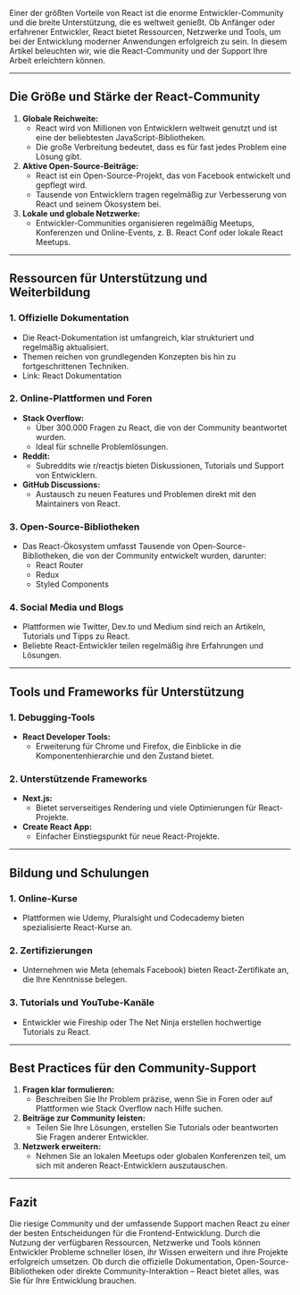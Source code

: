 Einer der größten Vorteile von React ist die enorme Entwickler-Community und die breite Unterstützung, die es weltweit genießt. Ob Anfänger oder erfahrener Entwickler, React bietet Ressourcen, Netzwerke und Tools, um bei der Entwicklung moderner Anwendungen erfolgreich zu sein. In diesem Artikel beleuchten wir, wie die React-Community und der Support Ihre Arbeit erleichtern können.

---
## **Die Größe und Stärke der React-Community**
1. **Globale Reichweite:**    
    - React wird von Millionen von Entwicklern weltweit genutzt und ist eine der beliebtesten JavaScript-Bibliotheken.        
    - Die große Verbreitung bedeutet, dass es für fast jedes Problem eine Lösung gibt.        
2. **Aktive Open-Source-Beiträge:**    
    - React ist ein Open-Source-Projekt, das von Facebook entwickelt und gepflegt wird.        
    - Tausende von Entwicklern tragen regelmäßig zur Verbesserung von React und seinem Ökosystem bei.        
3. **Lokale und globale Netzwerke:**    
    - Entwickler-Communities organisieren regelmäßig Meetups, Konferenzen und Online-Events, z. B. React Conf oder lokale React Meetups.
        
---
## **Ressourcen für Unterstützung und Weiterbildung**
### **1. Offizielle Dokumentation**
- Die React-Dokumentation ist umfangreich, klar strukturiert und regelmäßig aktualisiert.    
- Themen reichen von grundlegenden Konzepten bis hin zu fortgeschrittenen Techniken.    
- Link: React Dokumentation
### **2. Online-Plattformen und Foren**
- **Stack Overflow:**    
    - Über 300.000 Fragen zu React, die von der Community beantwortet wurden.        
    - Ideal für schnelle Problemlösungen.        
- **Reddit:**    
    - Subreddits wie r/reactjs bieten Diskussionen, Tutorials und Support von Entwicklern.        
- **GitHub Discussions:**    
    - Austausch zu neuen Features und Problemen direkt mit den Maintainers von React.
### **3. Open-Source-Bibliotheken**
- Das React-Ökosystem umfasst Tausende von Open-Source-Bibliotheken, die von der Community entwickelt wurden, darunter:    
    - React Router        
    - Redux        
    - Styled Components
### **4. Social Media und Blogs**
- Plattformen wie Twitter, Dev.to und Medium sind reich an Artikeln, Tutorials und Tipps zu React.    
- Beliebte React-Entwickler teilen regelmäßig ihre Erfahrungen und Lösungen.    

---
## **Tools und Frameworks für Unterstützung**
### **1. Debugging-Tools**
- **React Developer Tools:**    
    - Erweiterung für Chrome und Firefox, die Einblicke in die Komponentenhierarchie und den Zustand bietet.
### **2. Unterstützende Frameworks**
- **Next.js:**    
    - Bietet serverseitiges Rendering und viele Optimierungen für React-Projekte.        
- **Create React App:**    
    - Einfacher Einstiegspunkt für neue React-Projekte.
        
---
## **Bildung und Schulungen**
### **1. Online-Kurse**
- Plattformen wie Udemy, Pluralsight und Codecademy bieten spezialisierte React-Kurse an.
### **2. Zertifizierungen**
- Unternehmen wie Meta (ehemals Facebook) bieten React-Zertifikate an, die Ihre Kenntnisse belegen.    
### **3. Tutorials und YouTube-Kanäle**
- Entwickler wie Fireship oder The Net Ninja erstellen hochwertige Tutorials zu React.    

---
## **Best Practices für den Community-Support**
1. **Fragen klar formulieren:**    
    - Beschreiben Sie Ihr Problem präzise, wenn Sie in Foren oder auf Plattformen wie Stack Overflow nach Hilfe suchen.        
2. **Beiträge zur Community leisten:**    
    - Teilen Sie Ihre Lösungen, erstellen Sie Tutorials oder beantworten Sie Fragen anderer Entwickler.        
3. **Netzwerk erweitern:**    
    - Nehmen Sie an lokalen Meetups oder globalen Konferenzen teil, um sich mit anderen React-Entwicklern auszutauschen.
        
---
## **Fazit**
Die riesige Community und der umfassende Support machen React zu einer der besten Entscheidungen für die Frontend-Entwicklung. Durch die Nutzung der verfügbaren Ressourcen, Netzwerke und Tools können Entwickler Probleme schneller lösen, ihr Wissen erweitern und ihre Projekte erfolgreich umsetzen. Ob durch die offizielle Dokumentation, Open-Source-Bibliotheken oder direkte Community-Interaktion – React bietet alles, was Sie für Ihre Entwicklung brauchen.